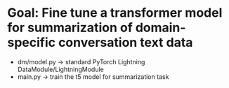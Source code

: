 # Goal: Fine tune a transformer model for summarization of domain-specific conversation text data
* dm/model.py -> standard PyTorch Lightning DataModule/LightningModule
* main.py -> train the t5 model for summarization task 


